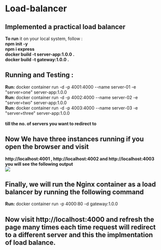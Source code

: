 # Load-balancer
## Implemented a practical load balancer
**To run** it on your local system, follow : <br/>
**npm init -y** <br/>
**npm i express** <br/>
**docker build -t server-app:1.0.0 .** <br/>
**docker build -t gateway:1.0.0 .** <br/>

## Running and Testing :
**Run:** docker container run -d -p 4001:4000 --name server-01 -e "server=one" server-app:1.0.0 <br/>
**Run:** docker container run -d -p 4002:4000 --name server-02 -e "server=two" server-app:1.0.0 <br/>
**Run:** docker container run -d -p 4003:4000 --name server-03 -e "server=three" server-app:1.0.0 <br/><br/>
**till the no. of servers you want to redirect to** <br/>

## Now We have three instances running if you open the browser and visit 
**http://localhost:4001 , http://localhost:4002 and http://localhost:4003 you will see the following output** <br/>
<img src="https://tech-hour.com/uploads/images/1604263477440-servers.png" />

## Finally, we will run the Nginx container as a load balancer by running the following command <br/>
**Run:** docker container run -p 4000:80 -d gateway:1.0.0 <br/>
## Now visit http://localhost:4000 and refresh the page many times each time request will redirect to a different server and this the implmentation of load balance.
